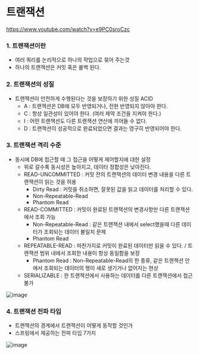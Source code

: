 # 트랜잭션

https://www.youtube.com/watch?v=e9PC0sroCzc

### 1. 트랜잭션이란
+ 여러 쿼리를 논리적으로 하나의 작업으로 묶어 주는것
+ 하나의 트랜잭션은 커밋 혹은 롤백 된다.

### 2. 트랜잭션의 성질
+ 트랜잭션이 안전하게 수행된다는 것을 보장하기 위한 성질 ACID
  - A : 트랜잭션은 DB에 모두 반영되거나, 전현 반영되지 않아야 한다.
  - C : 항상 일관성이 있어야 한다. (여러 제약 조건을 지켜야 한다.)
  - I : 어떤 트랜잭션도 다른 트랜잭션 연산에 끼어들 수 없다.
  - D : 트랜잭션이 성공적으로 완료되었으면 결과는 영구히 반영되어야 한다.

### 3. 트랜잭션 격리 수준
+ 동시에 DB에 접근할 때 그 접근을 어떻게 제어할지에 대한 설정
  - 위로 갈수록 동시성은 높아지고, 데이터 정합성은 낮아진다. 
  - READ-UNCOMMITTED : 커밋 전의 트랜잭션의 데이터 변경 내용을 다른 트랜잭션이 읽는 것을 허용
    - Dirty Read : 커밋을 취소하면, 잘못된 값을 읽고 데이터를 처리할 수 있다.
    - Non-Repeatable-Read
    - Phantom Read
  - READ-COMMITTED : 커밋이 완료된 트랜잭션의 변경사항만 다른 트랜잭션에서 조회 가능
    - Non-Repeatable-Read : 같은 트랜잭션 내에서 select했을때 다른 데이터가 조회되는 데이터 불일치 문제
    - Phantom Read
  - REPEATABLE-READ : 마찬가지로 커밋이 완료된 데이터만 읽을 수 있다. / 트랜잭션 범위 내에서 조회한 내용이 항상 동일함을 보장
    - Phantom Read : Non-Repeatable-Read의 한 종류, 같은 트랜잭션 안에서 조회되는 데이터의 행이 새로 생기거나 없어지는 현상
  - SERIALIZABLE : 한 트랜잭션에서 사용하는 데이터를 다른 트랜잭션에서 접근 불가

![image](https://user-images.githubusercontent.com/49984996/173243511-0935e8b4-64ee-4483-aec1-aa713093da94.png)

### 4. 트랜잭션 전파 타입
+ 트랜잭션의 경계에서 트랜잭션이 어떻게 동작할 것인가
+ 스프링에서 제공하는 전파 타입 7가지

![image](https://user-images.githubusercontent.com/49984996/173243542-9d781c4d-1778-4985-bd67-c63b3336171e.png)

